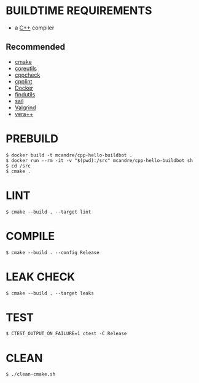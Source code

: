 # BUILDTIME REQUIREMENTS

* a [C++](https://en.wikipedia.org/wiki/List_of_compilers#C_compilers) compiler

## Recommended

* [cmake](https://cmake.org/)
* [coreutils](https://www.gnu.org/software/coreutils/)
* [cppcheck](http://cppcheck.sourceforge.net/)
* [cpplint](https://github.com/cpplint/cpplint)
* [Docker](https://www.docker.com/)
* [findutils](https://www.gnu.org/software/findutils/)
* [sail](https://github.com/mcandre/sail)
* [Valgrind](https://valgrind.org/)
* [vera++](https://bitbucket.org/verateam/vera/wiki/Home)

# PREBUILD

```console
$ docker build -t mcandre/cpp-hello-buildbot .
$ docker run --rm -it -v "$(pwd):/src" mcandre/cpp-hello-buildbot sh
$ cd /src
$ cmake .
```

# LINT

```console
$ cmake --build . --target lint
```

# COMPILE

```console
$ cmake --build . --config Release
```

# LEAK CHECK

```console
$ cmake --build . --target leaks
```

# TEST

```console
$ CTEST_OUTPUT_ON_FAILURE=1 ctest -C Release
```

# CLEAN

```console
$ ./clean-cmake.sh
```
